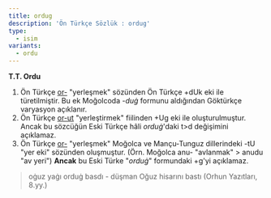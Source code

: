 ```yaml
---
title: ordug
description: 'Ön Türkçe Sözlük : ordug'
type:
  - isim
variants:
  - ordu
---
```

**T.T. Ordu**

1. Ön Türkçe [or-](/pt/or-) "yerleşmek" sözünden Ön Türkçe +dUk eki ile türetilmiştir. Bu ek Moğolcoda -_duġ_ formunu aldığından Göktürkçe varyasyon açıklanır.
2. Ön Türkçe [or-ut](/pt/orut-) "yerleştirmek" fiilinden +Ug eki ile oluşturulmuştur. Ancak bu sözcüğün Eski Türkçe hâli _orduġ_'daki t>d değişimini açıklamaz.
3. Ön Türkçe [or-](/pt/or-) "yerleşmek" Moğolca ve Mançu-Tunguz dillerindeki -tU "yer eki" sözünden oluşmuştur. (Örn. Moğolca anu- "avlanmak" > anudu "av yeri") **Ancak** bu Eski Türke "_orduġ_" formundaki +g'yi açıklamaz.

> oġuz yaġı orduġ basdı - düşman Oğuz hisarını bastı (Orhun Yazıtları, 8.yy.)
